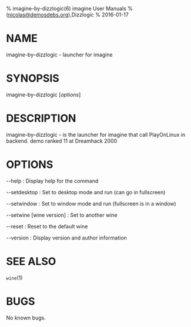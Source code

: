 % imagine-by-dizzlogic(6) imagine User Manuals
%  (nicolas@demosdebs.org),Dizzlogic
% 2016-01-17

# NAME
imagine-by-dizzlogic - launcher for imagine

# SYNOPSIS
imagine-by-dizzlogic [*options*]

# DESCRIPTION
imagine-by-dizzlogic - is the launcher for imagine that call PlayOnLinux in backend.
demo ranked 11 at Dreamhack 2000

# OPTIONS
\--help
:   Display help for the command

\--setdesktop
:   Set to desktop mode and run (can go in fullscreen)

\--setwindow
:   Set to window mode and run (fullscreen is in a window)

\--setwine [wine version]
:   Set to another wine

\--reset
:   Reset to the default wine

\--version
:   Display version and author information

# SEE ALSO
`wine`(1)

# BUGS
No known bugs.
